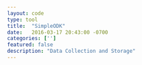 ```yaml
---
layout: code
type: tool
title:  "SimpleODK"
date:   2016-03-17 20:43:00 -0700
categories: ['']
featured: false
description: "Data Collection and Storage"
---
```



